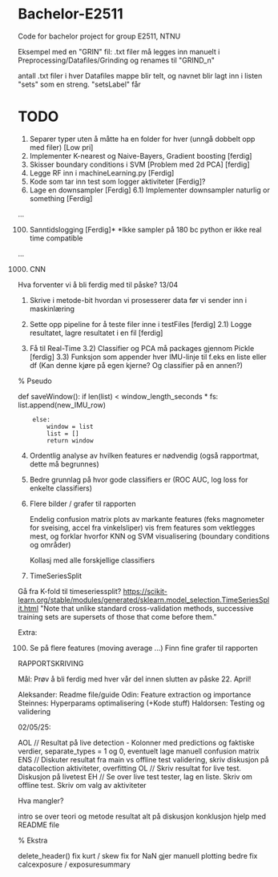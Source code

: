 # Bachelor-E2511
Code for bachelor project for group E2511, NTNU

Eksempel med en "GRIN" fil:
.txt filer må legges inn manuelt i Preprocessing/Datafiles/Grinding og renames til "GRIND_n" 

antall .txt filer i hver Datafiles mappe blir telt, og navnet blir lagt inn i listen "sets" som en streng. "setsLabel" får

# TODO 

1) Separer typer uten å måtte ha en folder for hver (unngå dobbelt opp med filer) [Low pri]
2) Implementer K-nearest og Naive-Bayers, Gradient boosting [ferdig]
3) Skisser boundary conditions i SVM [Problem med 2d PCA] [ferdig]
4) Legge RF inn i machineLearning.py [Ferdig]
5) Kode som tar inn test som logger aktiviteter [Ferdig]?
6) Lage en downsampler [Ferdig]
    6.1) Implementer downsampler naturlig or something [Ferdig]

...

100) Sanntidslogging [Ferdig]*
*Ikke sampler på 180 bc python er ikke real time compatible

...

1000) CNN



Hva forventer vi å bli ferdig med til påske?
13/04

1) Skrive i metode-bit hvordan vi prosesserer data før vi sender inn i maskinlæring 

2) Sette opp pipeline for å teste filer inne i testFiles [ferdig]
2.1) Logge resultatet, lagre resultatet i en fil [ferdig]

3) Få til Real-Time
3.2) Classifier og PCA må packages gjennom Pickle [ferdig]
3.3) Funksjon som appender hver IMU-linje til f.eks en liste eller df (Kan denne kjøre på egen kjerne? Og classifier på en annen?)

% Pseudo

def saveWindow():
    if len(list) < window_length_seconds * fs: 
            list.append(new_IMU_row)

        else:
            window = list
            list = []
            return window

4) Ordentlig analyse av hvilken features er nødvendig (også rapportmat, dette må begrunnes)

5) Bedre grunnlag på hvor gode classifiers er (ROC AUC, log loss for enkelte classifiers)

6) Flere bilder / grafer til rapporten

    Endelig confusion matrix
    plots av markante features (feks magnometer for sveising, accel fra vinkelsliper)
    vis frem features som vektlegges mest, og forklar hvorfor
    KNN og SVM visualisering (boundary conditions og områder)

    Kollasj med alle forskjellige classifiers

7) TimeSeriesSplit

Gå fra K-fold til timeseriessplit?
https://scikit-learn.org/stable/modules/generated/sklearn.model_selection.TimeSeriesSplit.html
"Note that unlike standard cross-validation methods, successive training sets are supersets of those that come before them."

Extra: 

100) Se på flere features (moving average ...)
    Finn fine grafer til rapporten



RAPPORTSKRIVING

Mål: Prøv å bli ferdig med hver vår del innen slutten av påske 22. April!

Aleksander: Readme file/guide
Odin: Feature extraction og importance
Steinnes: Hyperparams optimalisering (+Kode stuff)
Haldorsen: Testing og validering


02/05/25:

AOL     //      Resultat på live detection - Kolonner med predictions og faktiske verdier, separate_types = 1 og 0, eventuelt lage manuell confusion matrix  
ENS     //      Diskuter resultat fra main vs offline test validering, skriv diskusjon på datacollection aktiviteter, overfitting
OL      //      Skriv resultat for live test. Diskusjon på livetest
EH      //      Se over live test tester, lag en liste. Skriv om offline test. Skriv om valg av aktiviteter

Hva mangler?

intro
se over teori og metode
resultat
alt på diskusjon
konklusjon
hjelp med README file




% Ekstra

delete_header() fix
kurt / skew fix for NaN
gjer manuell plotting bedre
fix calcexposure / exposuresummary
